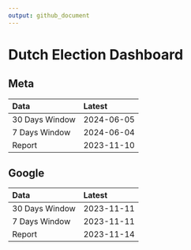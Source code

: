 ```yaml
---
output: github_document
---
```


# Dutch Election Dashboard



## Meta


|Data           |Latest     |
|:--------------|:----------|
|30 Days Window |2024-06-05 |
|7 Days Window  |2024-06-04 |
|Report         |2023-11-10 |

## Google


|Data           |Latest     |
|:--------------|:----------|
|30 Days Window |2023-11-11 |
|7 Days Window  |2023-11-11 |
|Report         |2023-11-14 |
